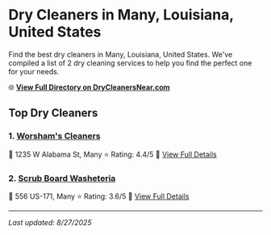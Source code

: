 # Dry Cleaners in Many, Louisiana, United States

Find the best dry cleaners in Many, Louisiana, United States. We've compiled a list of 2 dry cleaning services to help you find the perfect one for your needs.

🌐 **[View Full Directory on DryCleanersNear.com](https://drycleanersnear.com/city/US/Louisiana/Many)**

## Top Dry Cleaners

### 1. [Worsham's Cleaners](https://drycleanersnear.com/dryCleaner/6869d8a2c7dd3153c241f354/worsham-s-cleaners)
📍 1235 W Alabama St, Many
⭐ Rating: 4.4/5
🔗 [View Full Details](https://drycleanersnear.com/dryCleaner/6869d8a2c7dd3153c241f354/worsham-s-cleaners)

### 2. [Scrub Board Washeteria](https://drycleanersnear.com/dryCleaner/6869d8a3c7dd3153c241f371/scrub-board-washeteria)
📍 556 US-171, Many
⭐ Rating: 3.6/5
🔗 [View Full Details](https://drycleanersnear.com/dryCleaner/6869d8a3c7dd3153c241f371/scrub-board-washeteria)


---

*Last updated: 8/27/2025*
